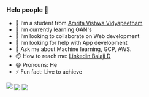 ### Helo people  👋

- 🔭 I’m a student from [Amrita Vishwa Vidyapeetham](https://admissions.amrita.edu/btech/?utm_source=google&utm_medium=Search&utm_campaign=Btech2020Google&gclid=Cj0KCQjw1qL6BRCmARIsADV9JtYZjIYoC3bvmnVm0CcAIELrk65rnCv8XxFVWvOku7s4RTt0qsaUQeEaAteOEALw_wcB)
- 🌱 I’m currently learning GAN's
- 👯 I’m looking to collaborate on Web development
- 🤔 I’m looking for help with App development
- 💬 Ask me about Machine learning, GCP, AWS.
- 📫 How to reach me: [Linkedin:Balaji D](https://www.linkedin.com/in/balaji-d-6a48941b6/)
- 😄 Pronouns: He
- ⚡ Fun fact: Live to achieve 

<img src="https://github-readme-stats.vercel.app/api?username=balajidass07&&show_icons=true&title_color=ffffff&icon_color=bb2acf&text_color=daf7dc&bg_color=191919">

<img align="center" src="https://github-readme-stats.vercel.app/api/top-langs/?username=balajidass07&layout=compact&theme=radical" />

<img align="center" src="https://github-readme-stats.vercel.app/api/pin/?username=balajidass07&repo=balajidass07.github.io&theme=radical" />
